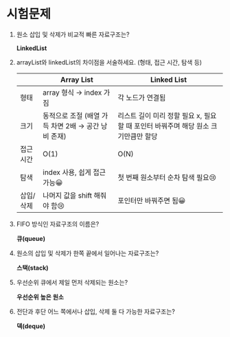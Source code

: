 # 시험문제

1. 원소 삽입 및 삭제가 비교적 빠른 자료구조는?
    
    **LinkedList**
    
2. arrayList와 linkedList의 차이점을 서술하세요. (형태, 접근 시간, 탐색 등)    
    
    |  | Array List | Linked List |
    | --- | --- | --- |
    | 형태 | array 형식 → index 가짐 | 각 노드가 연결됨 |
    | 크기 | 동적으로 조절 (배열 가득 차면 2배 → 공간 낭비 존재) | 리스트 길이 미리 정할 필요 x, 필요할 때 포인터 바꿔주며 해당 원소 크기만큼만 할당 |
    | 접근 시간 | O(1) | O(N) |
    | 탐색 | index 사용, 쉽게 접근 가능😀 | 첫 번째 원소부터 순차 탐색 필요😢 |
    | 삽입/삭제 | 나머지 값을 shift 해줘야 함😢 | 포인터만 바꿔주면 됨😀 |

3. FIFO 방식인 자료구조의 이름은?
    
    **큐(queue)**
    
4. 원소의 삽입 및 삭제가 한쪽 끝에서 일어나는 자료구조는?
    
    **스택(stack)**
    
5. 우선순위 큐에서 제일 먼저 삭제되는 원소는?
    
    **우선순위 높은 원소**
    
6. 전단과 후단 어느 쪽에서나 삽입, 삭제 둘 다 가능한 자료구조는?
    
    **덱(deque)**